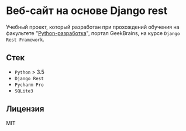 # Веб-сайт на основе Django rest

Учебный проект, который разработан при прохождений обучения на факультете "[Python-разработка](https://gb.ru/geek_university/python)", портал GeekBrains, на курсе `Django Rest Framework`.

## Стек

* `Python` > 3.5
* `Django Rest`
* `Pycharm Pro`
* `SQLite3`

## Лицензия

MIT